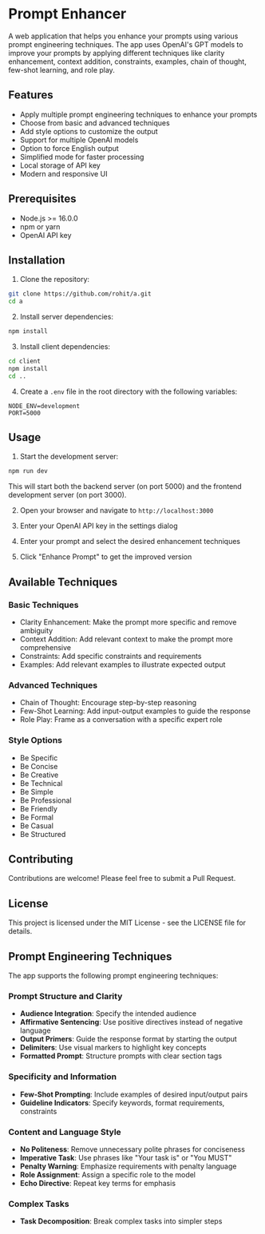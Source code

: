 # Prompt Enhancer

A web application that helps you enhance your prompts using various prompt engineering techniques. The app uses OpenAI's GPT models to improve your prompts by applying different techniques like clarity enhancement, context addition, constraints, examples, chain of thought, few-shot learning, and role play.

## Features

- Apply multiple prompt engineering techniques to enhance your prompts
- Choose from basic and advanced techniques
- Add style options to customize the output
- Support for multiple OpenAI models
- Option to force English output
- Simplified mode for faster processing
- Local storage of API key
- Modern and responsive UI

## Prerequisites

- Node.js >= 16.0.0
- npm or yarn
- OpenAI API key

## Installation

1. Clone the repository:

```bash
git clone https://github.com/rohit/a.git
cd a
```

2. Install server dependencies:

```bash
npm install
```

3. Install client dependencies:

```bash
cd client
npm install
cd ..
```

4. Create a `.env` file in the root directory with the following variables:

```
NODE_ENV=development
PORT=5000
```

## Usage

1. Start the development server:

```bash
npm run dev
```

This will start both the backend server (on port 5000) and the frontend development server (on port 3000).

2. Open your browser and navigate to `http://localhost:3000`

3. Enter your OpenAI API key in the settings dialog

4. Enter your prompt and select the desired enhancement techniques

5. Click "Enhance Prompt" to get the improved version

## Available Techniques

### Basic Techniques

- Clarity Enhancement: Make the prompt more specific and remove ambiguity
- Context Addition: Add relevant context to make the prompt more comprehensive
- Constraints: Add specific constraints and requirements
- Examples: Add relevant examples to illustrate expected output

### Advanced Techniques

- Chain of Thought: Encourage step-by-step reasoning
- Few-Shot Learning: Add input-output examples to guide the response
- Role Play: Frame as a conversation with a specific expert role

### Style Options

- Be Specific
- Be Concise
- Be Creative
- Be Technical
- Be Simple
- Be Professional
- Be Friendly
- Be Formal
- Be Casual
- Be Structured

## Contributing

Contributions are welcome! Please feel free to submit a Pull Request.

## License

This project is licensed under the MIT License - see the LICENSE file for details.

## Prompt Engineering Techniques

The app supports the following prompt engineering techniques:

### Prompt Structure and Clarity

- **Audience Integration**: Specify the intended audience
- **Affirmative Sentencing**: Use positive directives instead of negative language
- **Output Primers**: Guide the response format by starting the output
- **Delimiters**: Use visual markers to highlight key concepts
- **Formatted Prompt**: Structure prompts with clear section tags

### Specificity and Information

- **Few-Shot Prompting**: Include examples of desired input/output pairs
- **Guideline Indicators**: Specify keywords, format requirements, constraints

### Content and Language Style

- **No Politeness**: Remove unnecessary polite phrases for conciseness
- **Imperative Task**: Use phrases like "Your task is" or "You MUST"
- **Penalty Warning**: Emphasize requirements with penalty language
- **Role Assignment**: Assign a specific role to the model
- **Echo Directive**: Repeat key terms for emphasis

### Complex Tasks

- **Task Decomposition**: Break complex tasks into simpler steps
